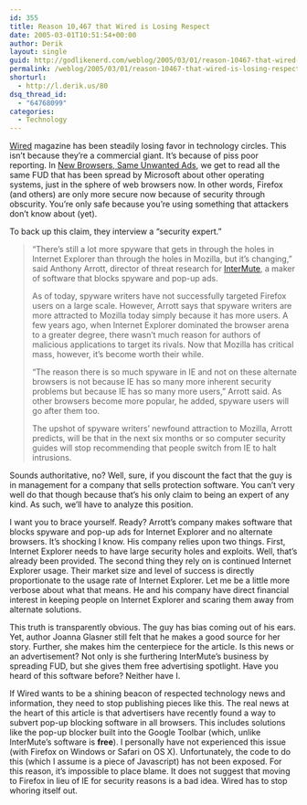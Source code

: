 ```yaml
---
id: 355
title: Reason 10,467 that Wired is Losing Respect
date: 2005-03-01T10:51:54+00:00
author: Derik
layout: single
guid: http://godlikenerd.com/weblog/2005/03/01/reason-10467-that-wired-is-losing-respect/
permalink: /weblog/2005/03/01/reason-10467-that-wired-is-losing-respect/
shorturl:
  - http://l.derik.us/80
dsq_thread_id:
  - "64768099"
categories:
  - Technology
---
```

[Wired](http://www.wired.com) magazine has been steadily losing favor in technology circles. This isn&#8217;t because they&#8217;re a commercial giant. It&#8217;s because of piss poor reporting. In [New Browsers, Same Unwanted Ads](http://www.wired.com/news/business/0,1367,66726,00.html), we get to read all the same FUD that has been spread by Microsoft about other operating systems, just in the sphere of web browsers now. In other words, Firefox (and others) are only more secure now because of security through obscurity. You&#8217;re only safe because you&#8217;re using something that attackers don&#8217;t know about (yet).

To back up this claim, they interview a &#8220;security expert.&#8221;

> &#8220;There&#8217;s still a lot more spyware that gets in through the holes in Internet Explorer than through the holes in Mozilla, but it&#8217;s changing,&#8221; said Anthony Arrott, director of threat research for [InterMute](http://www.intermute.com), a maker of software that blocks spyware and pop-up ads.
> 
> As of today, spyware writers have not successfully targeted Firefox users on a large scale. However, Arrott says that spyware writers are more attracted to Mozilla today simply because it has more users. A few years ago, when Internet Explorer dominated the browser arena to a greater degree, there wasn&#8217;t much reason for authors of malicious applications to target its rivals. Now that Mozilla has critical mass, however, it&#8217;s become worth their while.
> 
> &#8220;The reason there is so much spyware in IE and not on these alternate browsers is not because IE has so many more inherent security problems but because IE has so many more users,&#8221; Arrott said. As other browsers become more popular, he added, spyware users will go after them too.
> 
> The upshot of spyware writers&#8217; newfound attraction to Mozilla, Arrott predicts, will be that in the next six months or so computer security guides will stop recommending that people switch from IE to halt intrusions. 

Sounds authoritative, no? Well, sure, if you discount the fact that the guy is in management for a company that sells protection software. You can&#8217;t very well do that though because that&#8217;s his only claim to being an expert of any kind. As such, we&#8217;ll have to analyze this position.

I want you to brace yourself. Ready? Arrott&#8217;s company makes software that blocks spyware and pop-up ads for Internet Explorer and no alternate browsers. It&#8217;s shocking I know. His company relies upon two things. First, Internet Explorer needs to have large security holes and exploits. Well, that&#8217;s already been provided. The second thing they rely on is continued Internet Explorer usage. Their market size and level of success is directly proportionate to the usage rate of Internet Explorer. Let me be a little more verbose about what that means. He and his company have direct financial interest in keeping people on Internet Explorer and scaring them away from alternate solutions.

This truth is transparently obvious. The guy has bias coming out of his ears. Yet, author Joanna Glasner still felt that he makes a good source for her story. Further, she makes him the centerpiece for the article. Is this news or an advertisement? Not only is she furthering InterMute&#8217;s business by spreading FUD, but she gives them free advertising spotlight. Have you heard of this software before? Neither have I.

If Wired wants to be a shining beacon of respected technology news and information, they need to stop publishing pieces like this. The real news at the heart of this article is that advertisers have recently found a way to subvert pop-up blocking software in all browsers. This includes solutions like the pop-up blocker built into the Google Toolbar (which, unlike InterMute&#8217;s software is **free**). I personally have not experienced this issue (with Firefox on Windows or Safari on OS X). Unfortunately, the code to do this (which I assume is a piece of Javascript) has not been exposed. For this reason, it&#8217;s impossible to place blame. It does not suggest that moving to Firefox in lieu of IE for security reasons is a bad idea. Wired has to stop whoring itself out.